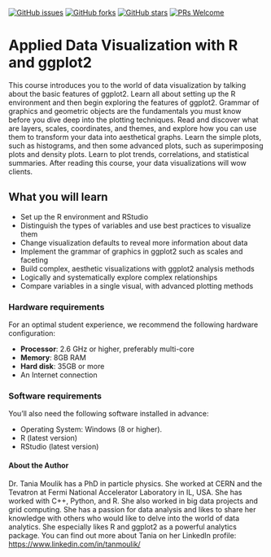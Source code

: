 [![GitHub issues](https://img.shields.io/github/issues/TrainingByPackt/Applied-Data-Visualization-with-R-and-ggplot2.svg)](https://github.com/TrainingByPackt/Applied-Data-Visualization-with-R-and-ggplot2/issues)
[![GitHub forks](https://img.shields.io/github/forks/TrainingByPackt/Applied-Data-Visualization-with-R-and-ggplot2.svg)](https://github.com/TrainingByPackt/Applied-Data-Visualization-with-R-and-ggplot2/network)
[![GitHub stars](https://img.shields.io/github/stars/TrainingByPackt/Applied-Data-Visualization-with-R-and-ggplot2.svg)](https://github.com/TrainingByPackt/Applied-Data-Visualization-with-R-and-ggplot2/stargazers)
[![PRs Welcome](https://img.shields.io/badge/PRs-welcome-brightgreen.svg)](https://github.com/TrainingByPackt/Applied-Data-Visualization-with-R-and-ggplot2/pulls)



# Applied Data Visualization with R and ggplot2
This course introduces you to the world of data visualization by talking about the basic features of ggplot2. Learn all about setting up the R environment and then begin exploring the features of ggplot2. Grammar of graphics and geometric objects are the fundamentals you must know before you dive deep into the plotting techniques. Read and discover what are layers, scales, coordinates, and themes, and explore how you can use them to transform your data into aesthetical graphs. Learn the simple plots, such as histograms, and then some advanced plots, such as superimposing plots and density plots. Learn to plot trends, correlations, and statistical summaries. After reading this course, your data visualizations will wow clients.


## What you will learn
* Set up the R environment and RStudio
* Distinguish the types of variables and use best practices to visualize them
* Change visualization defaults to reveal more information about data
* Implement the grammar of graphics in ggplot2 such as scales and faceting
* Build complex, aesthetic visualizations with ggplot2 analysis methods
* Logically and systematically explore complex relationships
* Compare variables in a single visual, with advanced plotting methods

### Hardware requirements
For an optimal student experience, we recommend the following hardware configuration:
* **Processor**: 2.6 GHz or higher, preferably multi-core
* **Memory**: 8GB RAM
* **Hard disk**: 35GB or more 
* An Internet connection



### Software requirements
You’ll also need the following software installed in advance:
* Operating System: Windows (8 or higher).
* R (latest version)
* RStudio (latest version)


#### About the Author
Dr. Tania Moulik has a PhD in particle physics. She worked at CERN and the Tevatron at Fermi National Accelerator Laboratory in IL, USA. She has worked with C++, Python, and R. She also worked in big data projects and grid computing. She has a passion for data analysis and likes to share her knowledge with others who would like to delve into the world of data analytics. She especially likes R and ggplot2 as a powerful analytics package.
You can find out more about Tania on her LinkedIn profile: https://www.linkedin.com/in/tanmoulik/

